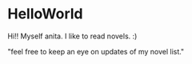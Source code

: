 # HelloWorld

Hi!!
Myself anita.
I like to read novels. :)

"feel free to keep an eye on updates of my novel list."
